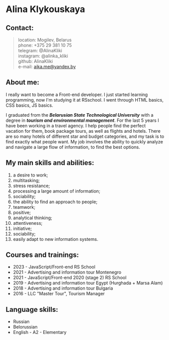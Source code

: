 # Alina Klykouskaya
## Contact:
>location: Mogilev, Belarus  
>phone: +375 29 381 10 75  
>telegram: @AlinaKliki  
>instagram: @alinka_kliki  
>github: AlinaKliki   
>e-mail: aika.me@yandex.by  

## About me:
I really want to become a Front-end developer. I just started learning programming, now I'm studying it at RSschool. I went through HTML basics, CSS basics, JS basics.

I graduated from the ***Belarusian State Technological University*** with a degree in ***tourism and environmental management***.
For the last 5 years I have been working in a travel agency. I help people find the perfect vacation for them, book package tours, as well as flights and hotels. There are so many hotels of different star and budget categories, and my task is to find exactly what people want. My job involves the ability to quickly analyze and navigate a large flow of information, to find the best options.

## My main skills and abilities:  

1. a desire to work;
2. multitasking;
3. stress resistance;
4. processing a large amount of information;
5. sociability;
6. the ability to find an approach to people;
7. teamwork;
8. positive;
9. analytical thinking;
10. attentiveness;
11. initiative;
12. sociability;
13. easily adapt to new information systems.

## Courses and trainings:
 - 2023 - JavaScript/Front-end RS School
 - 2021  - Advertising and information tour Montenegro
 - 2021 - JavaScript/Front-end 2020 (stage 2) RS School  
 - 2019 - Advertising and information tour Egypt (Hurghada + Marsa Alam)
 - 2018 - Advertising and information tour Bulgaria
 - 2016 - LLC "Master Tour", Tourism Manager

## Language skills:
+ Russian
+ Belorussian
+ English - A2 - Elementary
 
